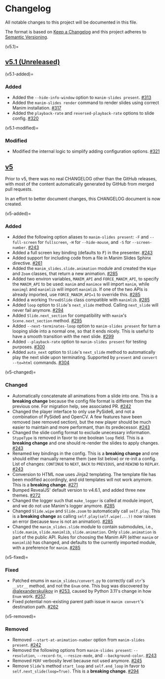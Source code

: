 # Changelog

All notable changes to this project will be documented in this file.

The format is based on [Keep a Changelog](https://keepachangelog.com/en/1.0.0/)
and this project adheres to [Semantic Versioning](https://semver.org/spec/v2.0.0.html).

<!-- start changelog -->

(v5.1)=
## [v5.1 (Unreleased)](https://github.com/jeertmans/manim-slides/compare/v5.0.0...HEAD)

(v5.1-added)=
### Added

- Added the `--hide-info-window` option to `manim-slides present`.
  [#313](https://github.com/jeertmans/manim-slides/pull/313)
- Added the `manim-slides render` command
  to render slides using correct Manim installation.
  [#317](https://github.com/jeertmans/manim-slides/pull/317)
- Added the `playback-rate` and `reversed-playback-rate` options
  to slide config.
  [#320](https://github.com/jeertmans/manim-slides/pull/320)

(v5.1-modified)=
### Modified

- Modified the internal logic to simplify adding configuration options.
  [#321](https://github.com/jeertmans/manim-slides/pull/321)

## [v5](https://github.com/jeertmans/manim-slides/compare/v4.16.0...v5.0.0)

Prior to v5, there was no real CHANGELOG other than the GitHub releases,
with most of the content automatically generated by GitHub from merged
pull requests.

In an effort to better document changes, this CHANGELOG document is now created.

(v5-added)=
### Added

- Added the following option aliases to `manim-slides present`:
  `-F` and `--full-screen` for `fullscreen`,
  `-H` for `--hide-mouse`,
  and `-S` for `--screen-number`.
  [#243](https://github.com/jeertmans/manim-slides/pull/243)
- Added a full screen key binding (defaults to <kbd>F</kbd>) in the
  presenter.
  [#243](https://github.com/jeertmans/manim-slides/pull/243)
- Added support for including code from a file in Manim Slides
  Sphinx directive.
  [#261](https://github.com/jeertmans/manim-slides/pull/261)
- Added the `manim_slides.slide.animation` module and created the
  `Wipe` and `Zoom` classes, that return a new animation.
  [#285](https://github.com/jeertmans/manim-slides/pull/285)
- Added two environ variables, `MANIM_API` and `FORCE_MANIM_API`,
  to specify the `MANIM_API` to be used: `manim` and `manimce` will
  import `manim`, while `manimgl` and `manimlib` will import `manimlib`.
  If one of the two APIs is already imported, use `FORCE_MANIM_API=1` to
  override this.
  [#285](https://github.com/jeertmans/manim-slides/pull/285)
- Added a working `ThreeDSlide` class compatible with `manimlib`.
  [#285](https://github.com/jeertmans/manim-slides/pull/285)
- Added `loop` option to `Slide`'s `next_slide` method.
  Calling `next_slide` will never fail anymore.
  [#294](https://github.com/jeertmans/manim-slides/pull/294)
- Added `Slide.next_section` for compatibility with `manim`'s
  `Scene.next_section` method.
  [#295](https://github.com/jeertmans/manim-slides/pull/295)
- Added `--next-terminates-loop` option to `manim-slides present` for turn a
  looping slide into a normal one, so that it ends nicely. This is useful to
  have a smooth transition with the next slide.
  [#299](https://github.com/jeertmans/manim-slides/pull/299)
- Added `--playback-rate` option to `manim-slides present` for testing purposes.
  [#300](https://github.com/jeertmans/manim-slides/pull/300)
- Added `auto_next` option to `Slide`'s `next_slide` method to automatically
  play the next slide upon terminating. Supported by `present` and
  `convert --to=html` commands.
  [#304](https://github.com/jeertmans/manim-slides/pull/304)

(v5-changed)=
### Changed

- Automatically concatenate all animations from a slide into one.
  This is a **breaking change** because the config file format is
  different from the previous one. For migration help, see associated PR.
  [#242](https://github.com/jeertmans/manim-slides/pull/242)
- Changed the player interface to only use PySide6, and not a combination of
  PySide6 and OpenCV. A few features have been removed (see removed section),
  but the new player should be much easier to maintain and more performant,
  than its predecessor.
  [#243](https://github.com/jeertmans/manim-slides/pull/243)
- Changed the slide config format to exclude unecessary information.
  `StypeType` is removed in favor to one boolean `loop` field. This is
  a **breaking change** and one should re-render the slides to apply changes.
  [#243](https://github.com/jeertmans/manim-slides/pull/243)
- Renamed key bindings in the config. This is a **breaking change** and one
  should either manually rename them (see list below) or re-init a config.
  List of changes: `CONTINUE` to `NEXT`, `BACK` to `PREVIOUS`, and
  `REWIND` to `REPLAY`.
  [#243](https://github.com/jeertmans/manim-slides/pull/243)
- Conversion to HTML now uses Jinja2 templating. The template file has
  been modified accordingly, and old templates will not work anymore.
  This is a **breaking change**.
  [#271](https://github.com/jeertmans/manim-slides/pull/271)
- Bumped RevealJS' default version to v4.6.1, and added three new themes.
  [#272](https://github.com/jeertmans/manim-slides/pull/272)
- Changed the logger such that `make_logger` is called at module import,
  and we do not use Manim's logger anymore.
  [#285](https://github.com/jeertmans/manim-slides/pull/285)
- Changed `Slide.wipe` and `Slide.zoom` to automatically call `self.play`.
  This is a **breaking change** as calling `self.play(self.wipe(...))` now
  raises an error (because `None` is not an animation).
  [#285](https://github.com/jeertmans/manim-slides/pull/285)
- Changed the `manim_slides.slide` module to contain submodules, i.e.,
  `slide.manim`, `slide.manimlib`, `slide.animation`.
  Only `slide.animation` is part of the public API.
  Rules for choosing the Manim API (either `manim` or `manimlib`) has changed,
  and defaults to the currently imported module, with a preference for `manim`.
  [#285](https://github.com/jeertmans/manim-slides/pull/285)

(v5-fixed)=
### Fixed

- Patched enums in `manim_slides/convert.py` to correctly call `str`'s
  `__str__` method, and not the `Enum` one.
  This bug was discovered by
  [@alexanderskulikov](https://github.com/alexanderskulikov) in
  [#253](https://github.com/jeertmans/manim-slides/discussions/253), caused by
  Python 3.11's change in how `Enum` work.
  [#257](https://github.com/jeertmans/manim-slides/pull/257).
- Fixed potential non-existing parent path issue in
  `manim convert`'s destination path.
  [#262](https://github.com/jeertmans/manim-slides/pull/262)

(v5-removed)=
### Removed

- Removed `--start-at-animation-number` option from `manim-slides present`.
  [#242](https://github.com/jeertmans/manim-slides/pull/242)
- Removed the following options from `manim-slides present`:
  `--resolution`, `--record-to`, `--resize-mode`, and `--background-color`.
  [#243](https://github.com/jeertmans/manim-slides/pull/243)
- Removed `PERF` verbosity level because not used anymore.
  [#245](https://github.com/jeertmans/manim-slides/pull/245)
- Remove `Slide`'s method `start_loop` and `self.end_loop`
  in favor to `self.next_slide(loop=True)`.
  This is a **breaking change**.
  [#294](https://github.com/jeertmans/manim-slides/pull/294)

<!-- end changelog -->
